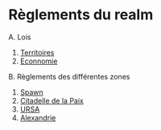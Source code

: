 # Règlements du realm

A. Lois

1. [Territoires](Lois/territoires.md)
2. [Econnomie](lois/economie.md)

B. Règlements des différentes zones

1. [Spawn](Zones/spawn.md)
2. [Citadelle de la Paix](Zones/Citadelle/paix.md)
3. [URSA](Zones/ursa.md)
4. [Alexandrie](Zones/alexandrie.md)
